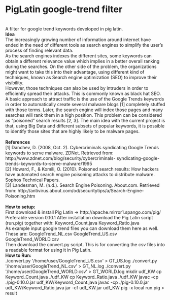 PigLatin google-trend filter
=============================
<br>
A filter for google trend keywords developed in pig latin.
<br>
<b>Idea</b>
<br>
The increasingly growing number of information around internet have ended in the need of different tools as search engines to simplify the user’s process of finding relevant data.
<br>
As the search engines indexes the different sites, some keywords can obtain a different relevance value which implies in a better overall ranking during the searches. On the other side of the problem, the organizations might want to take this into their advantage, using different kind of techniques, known as Search engine optimization (SEO) to improve their visibility.
<br>
However, those techniques can also be used by intruders in order to efficiently spread their attacks. This is commonly known as black hat SEO.
<br>
A basic approach to attract traffic is the use of the Google Trends keywords in order to automatically create several malware blogs [1] completely stuffed with those terms. Later, the search engine will index those pages and many searches will rank them in a high position. This problem can be considered as “poisoned” search results [2, 3].
The main idea with the current project is that, using Big Data and different subsets of popular keywords, it is possible to identify those sites that are highly likely to be malware pages.
<br>
<br>
<b>References</b>
<br>
[1]	Danchev, D. (2008, Oct. 2). Cybercriminals syndicating Google Trends keywords to serve malware. ZDNet. Retrieved from: http://www.zdnet.com/blog/security/cybercriminals- syndicating-google-trends-keywords-to-serve-malware/1995
<br>
[2]	Howard, F., & Komili, O. (2010). Poisoned search results: How hackers have automated search engine poisoning attacks to distribute malware. Sophos Technical Papers.
<br>
[3]	Landesman, M. (n.d.). Search Engine Poisoning. About.com. Retrieved from: http://antivirus.about.com/od/securitytips/a/Search-Engine-Poisoning.htm
<br>
<br>
<b>How to setup:</b>
<br>
First download & install Pig Latin -> http://apache.mirror1.spango.com/pig/
Preferable version 0.10.1
After installation download the Pig Latin script (run.pig) together with:
Keyword_Count.java 
Keyword_Ratio.java
<br>
As example input google trend files you can download them here as well.
These are:
GoogleTrend_NL.csv
GoogleTrend_US.csv
GoogleTrend_WORLD.csv
<br>
Then download the convert.py script.
This is for converting the csv files into a readable format for using it in Pig Latin.
<br>
<b>How to Run:</b>
<br>
./convert.py '/home/user/GoogleTrend_US.csv' > GT_US.log
./convert.py '/home/user/GoogleTrend_NL.csv' > GT_NL.log
./convert.py '/home/user/GoogleTrend_WORLD.csv' > GT_WORLD.log
mkdir udf_KW
cp Keyword_Count.java ./udf_KW
cp Keyword_Ratio.java ./udf_KW
javac -cp ./pig-0.10.0.jar udf_KW/Keyword_Count.java
javac -cp ./pig-0.10.0.jar udf_KW/Keyword_Ratio.java
jar -cf udf_KW.jar udf_KW
pig -x local run.pig > result

